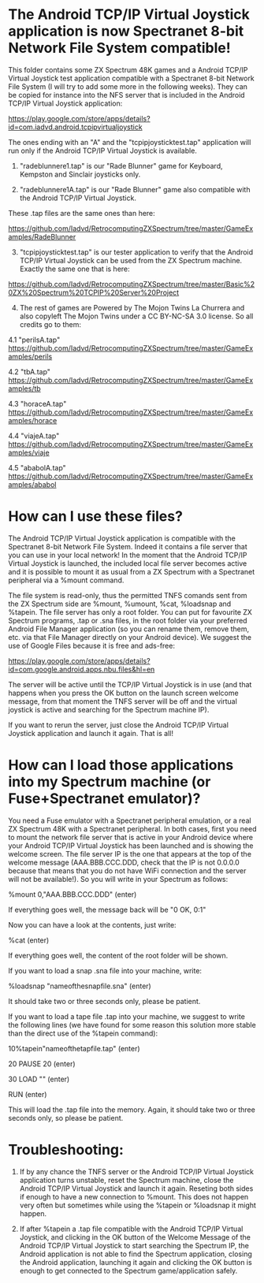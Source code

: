 # The Android TCP/IP Virtual Joystick application is now Spectranet 8-bit Network File System compatible!
This folder contains some ZX Spectrum 48K games and a Android TCP/IP Virtual Joystick test application compatible with a Spectranet 8-bit Network File System (I will try to add some more in the following weeks). They can be copied for instance into the NFS server that is included in the Android TCP/IP Virtual Joystick application:

https://play.google.com/store/apps/details?id=com.iadvd.android.tcpipvirtualjoystick

The ones ending with an "A" and the "tcpipjoysticktest.tap" application will run only if the Android TCP/IP Virtual Joystick is available.

1. "radeblunnere1.tap" is our "Rade Blunner" game for Keyboard, Kempston and Sinclair joysticks only.

2. "radeblunnere1A.tap" is our "Rade Blunner" game also compatible with the Android TCP/IP Virtual Joystick.

These .tap files are the same ones than here:

https://github.com/Iadvd/RetrocomputingZXSpectrum/tree/master/GameExamples/RadeBlunner

3. "tcpipjoysticktest.tap" is our tester application to verify that the Android TCP/IP Virtual Joystick can be used from the ZX Spectrum machine. Exactly the same one that is here:

https://github.com/Iadvd/RetrocomputingZXSpectrum/tree/master/Basic%20ZX%20Spectrum%20TCPIP%20Server%20Project

4. The rest of games are Powered by The Mojon Twins La Churrera and also copyleft The Mojon Twins under a CC BY-NC-SA 3.0 license. So all credits go to them:

4.1 "perilsA.tap" https://github.com/Iadvd/RetrocomputingZXSpectrum/tree/master/GameExamples/perils

4.2 "tbA.tap" https://github.com/Iadvd/RetrocomputingZXSpectrum/tree/master/GameExamples/tb

4.3 "horaceA.tap" https://github.com/Iadvd/RetrocomputingZXSpectrum/tree/master/GameExamples/horace

4.4 "viajeA.tap" https://github.com/Iadvd/RetrocomputingZXSpectrum/tree/master/GameExamples/viaje

4.5 "ababolA.tap" https://github.com/Iadvd/RetrocomputingZXSpectrum/tree/master/GameExamples/ababol

# How can I use these files?
The Android TCP/IP Virtual Joystick application is compatible with the Spectranet 8-bit Network File System. Indeed it contains a file server that you can use in your local network! In the moment that the Android TCP/IP Virtual Joystick is launched, the included local file server becomes active and it is possible to mount it as usual from a ZX Spectrum with a Spectranet peripheral via a %mount command. 

The file system is read-only, thus the permitted TNFS comands sent from the ZX Spectrum side are %mount, %umount, %cat, %loadsnap and %tapein. The file server has only a root folder. You can put for favourite ZX Spectrum programs, .tap or .sna files, in the root folder via your preferred Android File Manager application (so you can rename them, remove them, etc. via that File Manager directly on your Android device). We suggest the use of Google Files because it is free and ads-free:

https://play.google.com/store/apps/details?id=com.google.android.apps.nbu.files&hl=en

The server will be active until the TCP/IP Virtual Joystick is in use (and that happens when you press the OK button on the launch screen welcome message, from that moment the TNFS server will be off and the virtual joystick is active and searching for the Spectrum machine IP). 

If you want to rerun the server, just close the Android TCP/IP Virtual Joystick application and launch it again. That is all!

# How can I load those applications into my Spectrum machine (or Fuse+Spectranet emulator)?
You need a Fuse emulator with a Spectranet peripheral emulation, or a real ZX Spectrum 48K with a Spectranet peripheral. In both cases, first you need to mount the network file server that is active in your Android device where your Android TCP/IP Virtual Joystick has been launched and is showing the welcome screen. The file server IP is the one that appears at the top of the welcome message (AAA.BBB.CCC.DDD, check that the IP is not 0.0.0.0 because that means that you do not have WiFi connection and the server will not be available!). So you will write in your Spectrum as follows:

%mount 0,"AAA.BBB.CCC.DDD" (enter)

If everything goes well, the message back will be "0 OK, 0:1"

Now you can have a look at the contents, just write:

%cat (enter)

If everything goes well, the content of the root folder will be shown.

If you want to load a snap .sna file into your machine, write:

%loadsnap "nameofthesnapfile.sna" (enter)

It should take two or three seconds only, please be patient. 

If you want to load a tape file .tap into your machine, we suggest to write the following lines (we have found for some reason this solution more stable than the direct use of the %tapein command):

10%tapein"nameofthetapfile.tap" (enter)

20 PAUSE 20 (enter)

30 LOAD "" (enter)

RUN (enter)

This will load the .tap file into the memory. Again, it should take two or three seconds only, so please be patient. 

# Troubleshooting:

1. If by any chance the TNFS server or the Android TCP/IP Virtual Joystick application turns unstable, reset the Spectrum machine, close the Android TCP/IP Virtual Joystick and launch it again. Reseting both sides if enough to have a new connection to %mount. This does not happen very often but sometimes while using the %tapein or %loadsnap it might happen. 

2. If after %tapein a .tap file compatible with the Android TCP/IP Virtual Joystick, and clicking in the OK button of the Welcome Message of the Android TCP/IP Virtual Joystick to start searching the Spectrum IP, the Android application is not able to find the Spectrum application, closing the Android application, launching it again and clicking the OK button is enough to get connected to the Spectrum game/application safely. 

